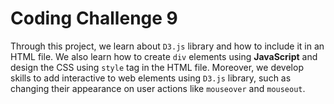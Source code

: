 # Coding Challenge 9

Through this project, we learn about `D3.js` library and how to include it in an HTML file. We also learn how to create `div` elements using **JavaScript** and design the CSS using `style` tag in the HTML file. Moreover, we develop skills to add interactive to web elements using `D3.js` library, such as changing their appearance on user actions like `mouseover` and `mouseout`.
